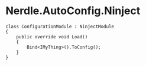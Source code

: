# Nerdle.AutoConfig.Ninject


````
class ConfigurationModule : NinjectModule
{
    public override void Load()
    {
        Bind<IMyThing>().ToConfig();
    }
}
````
